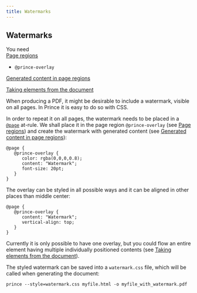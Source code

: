 ```yaml
---
title: Watermarks
---
```


Watermarks
----------

You need  
[Page regions](paged.html#page-regions)

-   `@prince-overlay`

[Generated content in page regions](paged.html#page-gen-content)

[Taking elements from the document](paged.html#content-taking-elements)

When producing a PDF, it might be desirable to include a watermark, visible on all pages. In Prince it is easy to do so with CSS.

In order to repeat it on all pages, the watermark needs to be placed in a [`@page`](doc-refs.html#at-page) at-rule. We shall place it in the page region `@prince-overlay` (see [Page regions](paged.html#page-regions)) and create the watermark with generated content (see [Generated content in page regions](paged.html#page-gen-content)):


    @page {
       @prince-overlay {
          color: rgba(0,0,0,0.8);
          content: "Watermark";
          font-size: 20pt;
       }
    }

The overlay can be styled in all possible ways and it can be aligned in other places than middle center:


    @page {
       @prince-overlay {
          content: "Watermark";
          vertical-align: top;
       }
    }

Currently it is only possible to have one overlay, but you could flow an entire element having multiple individually positioned contents (see [Taking elements from the document](paged.html#content-taking-elements)).

The styled watermark can be saved into a `watermark.css` file, which will be called when generating the document:


    prince --style=watermark.css myfile.html -o myfile_with_watermark.pdf


